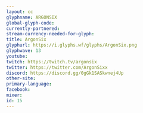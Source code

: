 ```yaml
---
layout: cc
glyphname: ARGONSIX
global-glyph-code: 
currently-partnered: 
stream-currency-needed-for-glyph: 
title: ArgonSix
glyphurl: https://i.glyphs.wf/glyphs/ArgonSix.png
glyphwave: 13
youtube: 
twitch: https://twitch.tv/argonsix
twitter: https://twitter.com/ArgonSixx
discord: https://discord.gg/0gGk1SASkwnej4Up
other-site: 
primary-language: 
facebook: 
mixer: 
id: 15
---
```


